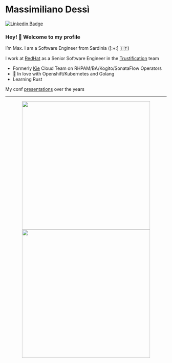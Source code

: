 # Massimiliano Dessì


[![Linkedin Badge](https://img.shields.io/badge/-LinkedIn-blue?style=flat-square&logo=Linkedin&logoColor=white&link=https://www.linkedin.com/in/desmax74/)](https://www.linkedin.com/in/desmax74/)

### Hey! 👋 Welcome to my profile

I’m Max. I am a Software Engineer from Sardinia ([:+:] 🇮🇹)

I work at [RedHat](https://www.redhat.com) as a Senior Software Engineer in the [Trustification](https://www.trustification.io/) team 
- Formerly [Kie](http://kie.org) Cloud Team on RHPAM/BA/Kogito/SonataFlow Operators
- 💙 In love with Openshift/Kubernetes and Golang
- Learning Rust

My conf [presentations](https://github.com/desmax74/presentations) over the years 

---
<p align = "center">
  <img src = "https://github-readme-stats.vercel.app/api?username=desmax74&show_icons=true&theme=blue-green" width = 400>
  <img src = "https://github-readme-streak-stats.herokuapp.com?user=desmax74&theme=blue-green&hide_border=true" width = 400>
</p>
<!--

[![Github Badge](https://img.shields.io/badge/-Github-000?style=flat-square&logo=Github&logoColor=white&link=https://github.com/desmax74)](https://github.com/desmax74)
**desmax74/desmax74** is a ✨ _special_ ✨ repository because its `README.md` (this file) appears on your GitHub profile.

Here are some ideas to get you started:

- 🔭 I’m currently working on ...
- 🌱 I’m currently learning ...
- 👯 I’m looking to collaborate on ...
- 🤔 I’m looking for help with ...
- 💬 Ask me about ...
- 📫 How to reach me: ...
- 😄 Pronouns: ...
- ⚡ Fun fact: ...
-->
